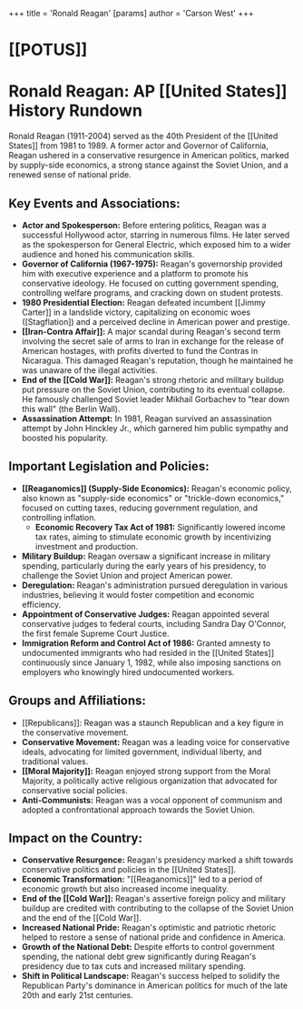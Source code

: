+++
 title = 'Ronald Reagan'
[params]
	author = 'Carson West'
+++
# [[POTUS]]
# Ronald Reagan: AP [[United States]] History Rundown

Ronald Reagan (1911-2004) served as the 40th President of the [[United States]] from 1981 to 1989. A former actor and Governor of California, Reagan ushered in a conservative resurgence in American politics, marked by supply-side economics, a strong stance against the Soviet Union, and a renewed sense of national pride.

## Key Events and Associations:

*   **Actor and Spokesperson:** Before entering politics, Reagan was a successful Hollywood actor, starring in numerous films. He later served as the spokesperson for General Electric, which exposed him to a wider audience and honed his communication skills.
*   **Governor of California (1967-1975):** Reagan's governorship provided him with executive experience and a platform to promote his conservative ideology. He focused on cutting government spending, controlling welfare programs, and cracking down on student protests.
*   **1980 Presidential Election:** Reagan defeated incumbent [[Jimmy Carter]] in a landslide victory, capitalizing on economic woes ([Stagflation]) and a perceived decline in American power and prestige.
*   **[[Iran-Contra Affair]]:** A major scandal during Reagan's second term involving the secret sale of arms to Iran in exchange for the release of American hostages, with profits diverted to fund the Contras in Nicaragua. This damaged Reagan's reputation, though he maintained he was unaware of the illegal activities.
*   **End of the [[Cold War]]:** Reagan's strong rhetoric and military buildup put pressure on the Soviet Union, contributing to its eventual collapse. He famously challenged Soviet leader Mikhail Gorbachev to "tear down this wall" (the Berlin Wall).
*   **Assassination Attempt:** In 1981, Reagan survived an assassination attempt by John Hinckley Jr., which garnered him public sympathy and boosted his popularity.

## Important Legislation and Policies:

*   **[[Reaganomics]] (Supply-Side Economics):** Reagan's economic policy, also known as "supply-side economics" or "trickle-down economics," focused on cutting taxes, reducing government regulation, and controlling inflation.
    *   **Economic Recovery Tax Act of 1981:** Significantly lowered income tax rates, aiming to stimulate economic growth by incentivizing investment and production.
*   **Military Buildup:** Reagan oversaw a significant increase in military spending, particularly during the early years of his presidency, to challenge the Soviet Union and project American power.
*   **Deregulation:** Reagan's administration pursued deregulation in various industries, believing it would foster competition and economic efficiency.
*   **Appointment of Conservative Judges:** Reagan appointed several conservative judges to federal courts, including Sandra Day O'Connor, the first female Supreme Court Justice.
*   **Immigration Reform and Control Act of 1986:** Granted amnesty to undocumented immigrants who had resided in the [[United States]] continuously since January 1, 1982, while also imposing sanctions on employers who knowingly hired undocumented workers.

## Groups and Affiliations:

*   [[Republicans]]: Reagan was a staunch Republican and a key figure in the conservative movement.
*   **Conservative Movement:** Reagan was a leading voice for conservative ideals, advocating for limited government, individual liberty, and traditional values.
*   **[[Moral Majority]]:** Reagan enjoyed strong support from the Moral Majority, a politically active religious organization that advocated for conservative social policies.
*   **Anti-Communists:** Reagan was a vocal opponent of communism and adopted a confrontational approach towards the Soviet Union.

## Impact on the Country:

*   **Conservative Resurgence:** Reagan's presidency marked a shift towards conservative politics and policies in the [[United States]].
*   **Economic Transformation:** "[[Reaganomics]]" led to a period of economic growth but also increased income inequality.
*   **End of the [[Cold War]]:** Reagan's assertive foreign policy and military buildup are credited with contributing to the collapse of the Soviet Union and the end of the [[Cold War]].
*   **Increased National Pride:** Reagan's optimistic and patriotic rhetoric helped to restore a sense of national pride and confidence in America.
*   **Growth of the National Debt:** Despite efforts to control government spending, the national debt grew significantly during Reagan's presidency due to tax cuts and increased military spending.
*   **Shift in Political Landscape:** Reagan's success helped to solidify the Republican Party's dominance in American politics for much of the late 20th and early 21st centuries.
